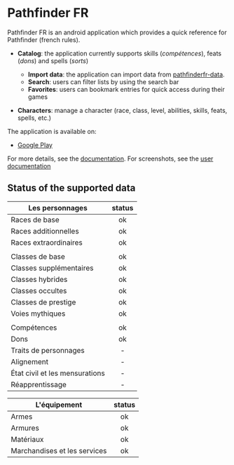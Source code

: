 # Pathfinder FR

Pathfinder FR is an android application which provides a quick reference for Pathfinder (french rules).

* **Catalog**: the application currently supports skills (_compétences_), feats (_dons_) and spells (_sorts_)
  * **Import data**: the application can import data from [pathfinderfr-data](https://github.com/SvenWerlen/pathfinderfr-data).
  * **Search**: users can filter lists by using the search bar
  * **Favorites**: users can bookmark entries for quick access during their games

* **Characters**: manage a character (race, class, level, abilities, skills, feats, spells, etc.)

The application is available on:
* [Google Play](https://play.google.com/store/apps/details?id=org.pathfinderfr)

For more details, see the [documentation](docs/).
For screenshots, see the [user documentation](docs/user/)

## Status of the supported data

| Les personnages         | status |
| -------------           |:------:|
| Races de base           | ok     |
| Races additionnelles    | ok     |
| Races extraordinaires   | ok     |
|                         |        |
| Classes de base         | ok     |
| Classes supplémentaires | ok     |
| Classes hybrides        | ok     |
| Classes occultes        | ok     |
| Classes de prestige     | ok     |
| Voies mythiques         | ok     |
|                         |        |
| Compétences             | ok     |
| Dons                    | ok     |
| Traits de personnages   | -      |
| Alignement              | -      |
| État civil et les mensurations | -      |
| Réapprentissage         | -      |


| L'équipement            | status |
| -------------           |:------:|
| Armes                   | ok     |
| Armures                 | ok     |
| Matériaux               | ok     |
| Marchandises et les services | ok       |
